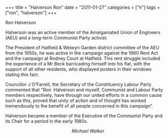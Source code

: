 +++
title = "Halverson Ron"
date = "2011-01-27"
categories = ["h"]
tags = ["ron", "halverson"]
+++

Ron Halverson

Halverson was an active member of the Amalgamated Union of Engineers (AEU) and a long-term Communist Party activist.

The President of Hatfield & Welwyn Garden district committee of the AEU from the 1950s, he was active in the campaign against the 1960 Rent Act and the campaign at Rodney Court at Hatfield. This rent struggle included the experience of a Mr Beck barricading himself into his flat, with the support of all other residents, who displayed posters in their windows stating this fact.

Councillor J O'Farrell, the Secretary of the Constituency Labour Party commented that "Ron  Halverson and myself, Communist and Labour Party members respectively, have through our united efforts in a common cause such as this, proved that unity of action and of thought has worked tremendously to the benefit of all people concerned in this campaign”.

  
Halverson became a member of the Executive of the Communist Party and its Chair for a period in the early 1980s.

                                                     _Michael Walker_
